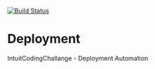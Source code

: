 [![Build Status](http://54.82.248.248:8080/job/Create_Stack/badge/icon)](http://54.82.248.248:8080/job/Create_Stack/)

# Deployment
IntuitCodingChallange - Deployment Automation

